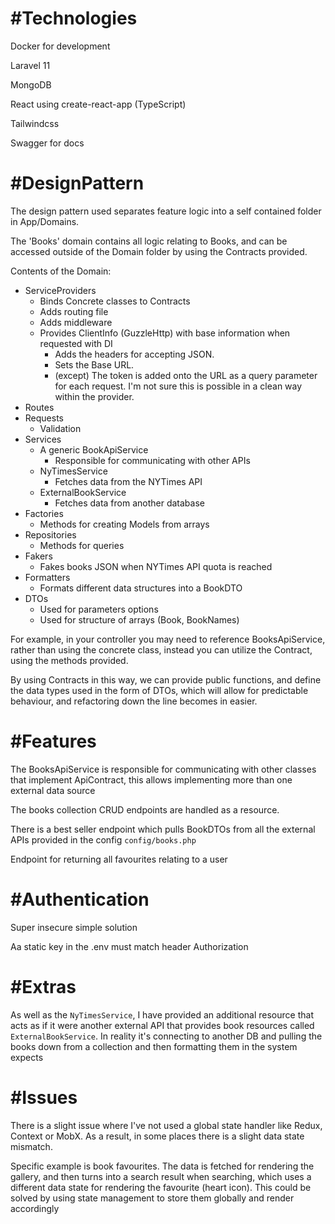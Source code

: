 
# #Technologies

Docker for development

Laravel 11

MongoDB

React using create-react-app (TypeScript)

Tailwindcss

Swagger for docs

# #DesignPattern

The design pattern used separates feature logic into a self contained folder in App/Domains.

The 'Books' domain contains all logic relating to Books, and can be accessed outside of the Domain folder by using the Contracts provided.

Contents of the Domain:

- ServiceProviders
	- Binds Concrete classes to Contracts
	- Adds routing file
	- Adds middleware
	- Provides ClientInfo (GuzzleHttp) with base information when requested with DI
		- Adds the headers for accepting JSON.
		- Sets the Base URL.
		- (except) The token is added onto the URL as a query parameter for each request. I'm not sure this is possible in a clean way within the provider.
- Routes
- Requests
	- Validation
- Services
	- A generic BookApiService
		- Responsible for communicating with other APIs
	- NyTimesService
		- Fetches data from the NYTimes API 
	- ExternalBookService
		- Fetches data from another database
- Factories
	- Methods for creating Models from arrays
- Repositories
	- Methods for queries
- Fakers
	- Fakes books JSON when NYTimes API quota is reached
- Formatters
	- Formats different data structures into a BookDTO
- DTOs
	- Used for parameters options
	- Used for structure of arrays (Book, BookNames)

For example, in your controller you may need to reference BooksApiService, rather than using the concrete class, instead you can utilize the Contract, using the methods provided.

By using Contracts in this way, we can provide public functions, and define the data types used in the form of DTOs, which will allow for predictable behaviour, and refactoring down the line becomes in easier.


# #Features

The BooksApiService is responsible for communicating with other classes that implement ApiContract, this allows implementing more than one external data source

The books collection CRUD endpoints are handled as a resource.

There is a best seller endpoint which pulls BookDTOs from all the external APIs provided in the config `config/books.php`

Endpoint for returning all favourites relating to a user

# #Authentication

Super insecure simple solution

Aa static key in the .env must match header Authorization

# #Extras

As well as the `NyTimesService`, I have provided an additional resource that acts as if it were another external API that provides book resources called `ExternalBookService`. In reality it's connecting to another DB and pulling the books down from a collection and then formatting them in the system expects 

# #Issues

There is a slight issue where I've not used a global state handler like Redux, Context or MobX. As a result, in some places there is a slight data state mismatch.

Specific example is book favourites. The data is fetched for rendering the gallery, and then turns into a search result when searching, which uses a different data state for rendering the favourite (heart icon). This could be solved by using state management to store them globally and render accordingly 